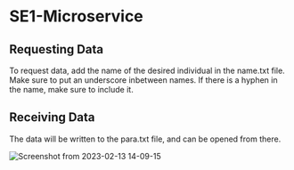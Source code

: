 # SE1-Microservice

## Requesting Data
To request data, add the name of the desired individual in the name.txt file. Make sure to put an underscore inbetween names. If there is a hyphen in the name, make sure to include it. 

## Receiving Data
The data will be written to the para.txt file, and can be opened from there. 


![Screenshot from 2023-02-13 14-09-15](https://user-images.githubusercontent.com/102546957/218575026-63c88240-f46d-49ff-bbcc-7689d0d343b6.png)
